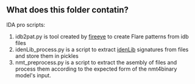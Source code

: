 ## What does this folder contatin?

IDA pro scripts:
1. idb2pat.py is tool created by [fireeye](https://www.fireeye.com/blog/threat-research/2015/01/flare_ida_pro_script.html) to create Flare patterns from idb files
2. idenLib_process.py is a script to extract [idenLib](https://github.com/secrary/idenLib) signatures from files and store them in pickles
3. nmt_preprocess.py is a script to extract the asembly of files and process them according to the expected form of the nmt4binary model's input.
